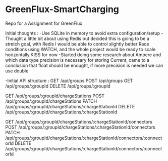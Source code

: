 # GreenFlux-SmartCharging
Repo for a Assignment for GreenFlux


Initial thoughts :
-Use SQLite in memory to avoid extra configuration/setup
-Thought a little bit about using Redis but decided this is going to be a stretch goal, with Redis I would be able to control
slightly better Race conditions using WATCH, and the whole project would be ready to scale horizontally.KISS for now
-Started doing some research about Ampere and which data type precision is necessary for storing Current, came to a conclusion 
that float should be enought, if more precision is needed we can use double

-Initial API structure :
GET     /api/groups
POST    /api/groups
GET     /api/groups/:groupId
DELETE  /api/groups/:groupId

GET     /api/groups/:groupId/chargeStations
POST    /api/groups/:groupId/chargeStations
PATCH   /api/groups/:groupId/chargeStations/:chargeStationId
DELETE  /api/groups/:groupId/chargeStations/:chargeStationId

GET     /api/groups/:groupId/chargeStations/:chargeStationId/connectors
POST    /api/groups/:groupId/chargeStations/:chargeStationId/connectors
PATCH   /api/groups/:groupId/chargeStations/:chargeStationId/connectors/:connectorId
DELETE  /api/groups/:groupId/chargeStations/:chargeStationId/connectors/:connectorId
